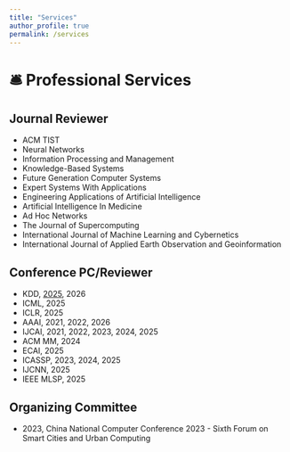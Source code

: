 ```yaml
---
title: "Services"
author_profile: true
permalink: /services
---
```


# 🛎 Professional Services

## Journal Reviewer
- ACM TIST
- Neural Networks 
- Information Processing and Management
- Knowledge-Based Systems
- Future Generation Computer Systems
- Expert Systems With Applications
- Engineering Applications of Artificial Intelligence
- Artificial Intelligence In Medicine
- Ad Hoc Networks
- The Journal of Supercomputing
- International Journal of Machine Learning and Cybernetics
- International Journal of Applied Earth Observation and Geoinformation

## Conference PC/Reviewer
- KDD, <a href="https://kdd2025.kdd.org/research-track-program-committee/">2025</a>, 2026
- ICML, 2025
- ICLR, 2025
- AAAI, 2021, 2022, 2026
- IJCAI, 2021, 2022, 2023, 2024, 2025
- ACM MM, 2024
- ECAI, 2025
- ICASSP, 2023, 2024, 2025
- IJCNN, 2025
- IEEE MLSP, 2025

## Organizing Committee
- 2023, China National Computer Conference 2023 - Sixth Forum on Smart Cities and Urban Computing
